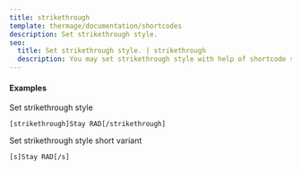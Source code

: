 ```yaml
---
title: strikethrough
template: thermage/documentation/shortcodes
description: Set strikethrough style.
seo:
  title: Set strikethrough style. | strikethrough
  description: You may set strikethrough style with help of shortcode strikethrough
---
```


#### Examples

Set strikethrough style
```
[strikethrough]Stay RAD[/strikethrough]
```

Set strikethrough style short variant
```
[s]Stay RAD[/s]
```